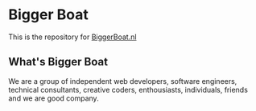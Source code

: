 # Bigger Boat

This is the repository for [BiggerBoat.nl](http://biggerboat.nl)

## What's Bigger Boat

We are a group of independent web developers, software engineers, technical consultants, creative coders, enthousiasts, individuals, friends and we are good company.
